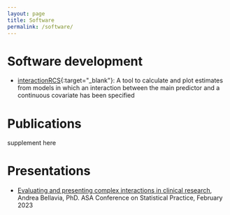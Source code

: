 ```yaml
---
layout: page
title: Software
permalink: /software/
---
```


# Software development 

* [interactionRCS](https://cran.r-project.org/web/packages/interactionRCS/vignettes/vignette.html){:target="_blank"}: A tool to calculate and plot estimates from models in which an interaction between the main predictor and a continuous covariate has been specified

# Publications

supplement here

# Presentations

* <a href="https://timibiostat.github.io/docs/Bellavia_CSP2023_final.pdf" target="_blank">Evaluating and presenting complex interactions in clinical research</a>, Andrea Bellavia, PhD. ASA Conference on Statistical Practice, February 2023
